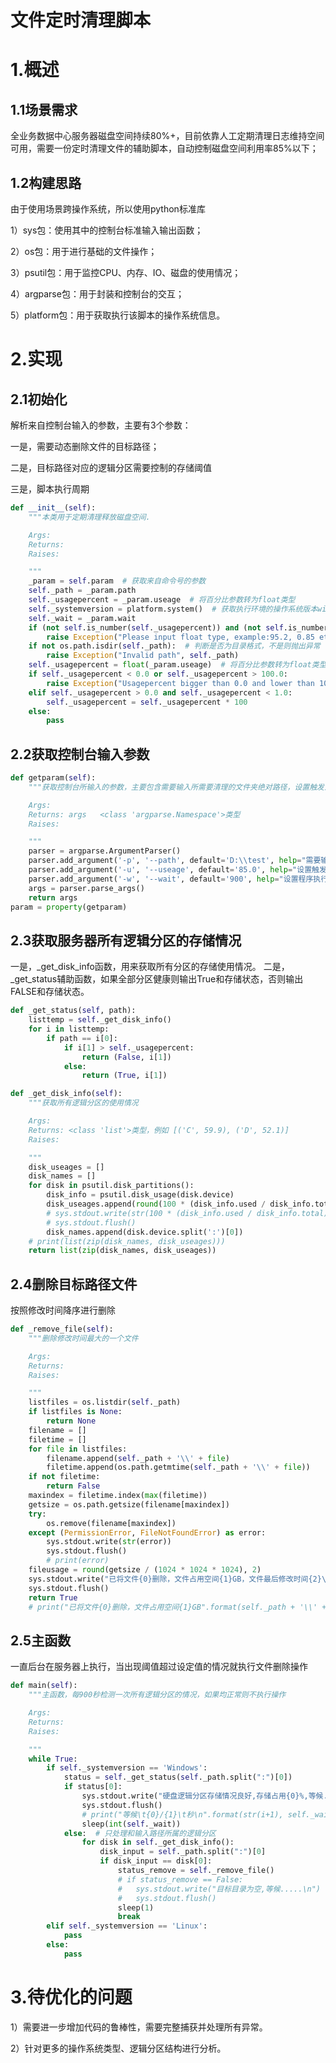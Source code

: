 # 文件定时清理脚本

# 1.概述
## 1.1场景需求
全业务数据中心服务器磁盘空间持续80%+，目前依靠人工定期清理日志维持空间可用，需要一份定时清理文件的辅助脚本，自动控制磁盘空间利用率85%以下；
## 1.2构建思路
由于使用场景跨操作系统，所以使用python标准库

1）sys包：使用其中的控制台标准输入输出函数；

2）os包：用于进行基础的文件操作；

3）psutil包：用于监控CPU、内存、IO、磁盘的使用情况；

4）argparse包：用于封装和控制台的交互；

5）platform包：用于获取执行该脚本的操作系统信息。


# 2.实现
## 2.1初始化
解析来自控制台输入的参数，主要有3个参数：

一是，需要动态删除文件的目标路径；

二是，目标路径对应的逻辑分区需要控制的存储阈值

三是，脚本执行周期

```python
def __init__(self):
	"""本类用于定期清理释放磁盘空间.

	Args:
	Returns:
	Raises:

	"""
	_param = self.param  # 获取来自命令号的参数
	self._path = _param.path
	self._usagepercent = _param.useage  # 将百分比参数转为float类型
	self._systemversion = platform.system()  # 获取执行环境的操作系统版本windows/linux
	self._wait = _param.wait
	if (not self.is_number(self._usagepercent)) and (not self.is_number(self._wait)):  # 判断输入百分比及实践是否为合法数字
		raise Exception("Please input float type, example:95.2, 0.85 etc.", self._usagepercent)
	if not os.path.isdir(self._path):  # 判断是否为目录格式，不是则抛出异常
		raise Exception("Invalid path", self._path)
	self._usagepercent = float(_param.useage)  # 将百分比参数转为float类型
	if self._usagepercent < 0.0 or self._usagepercent > 100.0:
		raise Exception("Usagepercent bigger than 0.0 and lower than 100", self._usagepercent)
	elif self._usagepercent > 0.0 and self._usagepercent < 1.0:
		self._usagepercent = self._usagepercent * 100
	else:
		pass
```
## 2.2获取控制台输入参数

```python
def getparam(self):
	"""获取控制台所输入的参数，主要包含需要输入所需要清理的文件夹绝对路径，设置触发清理程序的磁盘占用百分比等信息.

	Args:
	Returns: args	<class 'argparse.Namespace'>类型
	Raises:

	"""
	parser = argparse.ArgumentParser()
	parser.add_argument('-p', '--path', default='D:\\test', help="需要输入所需要清理的文件夹绝对路径", required=True)
	parser.add_argument('-u', '--useage', default='85.0', help="设置触发清理程序的磁盘占用百分比", required=True)
	parser.add_argument('-w', '--wait', default='900', help="设置程序执行周期", required=True)
	args = parser.parse_args()
	return args
param = property(getparam)
```
## 2.3获取服务器所有逻辑分区的存储情况
一是，_get_disk_info函数，用来获取所有分区的存储使用情况。
二是，_get_status辅助函数，如果全部分区健康则输出True和存储状态，否则输出FALSE和存储状态。
```python
def _get_status(self, path):
	listtemp = self._get_disk_info()
	for i in listtemp:
		if path == i[0]:
			if i[1] > self._usagepercent:
				return (False, i[1])
			else:
				return (True, i[1])

def _get_disk_info(self):
	"""获取所有逻辑分区的使用情况

	Args:
	Returns: <class 'list'>类型，例如 [('C', 59.9), ('D', 52.1)]
	Raises:

	"""
	disk_useages = []
	disk_names = []
	for disk in psutil.disk_partitions():
		disk_info = psutil.disk_usage(disk.device)
		disk_useages.append(round(100 * (disk_info.used / disk_info.total), 3))
		# sys.stdout.write(str(100 * (disk_info.used / disk_info.total)))
		# sys.stdout.flush()
		disk_names.append(disk.device.split(':')[0])
	# print(list(zip(disk_names, disk_useages)))
	return list(zip(disk_names, disk_useages))
```
## 2.4删除目标路径文件
按照修改时间降序进行删除

```python
def _remove_file(self):
	"""删除修改时间最大的一个文件

	Args:
	Returns:
	Raises:

	"""
	listfiles = os.listdir(self._path)
	if listfiles is None:
		return None
	filename = []
	filetime = []
	for file in listfiles:
		filename.append(self._path + '\\' + file)
		filetime.append(os.path.getmtime(self._path + '\\' + file))
	if not filetime:
		return False
	maxindex = filetime.index(max(filetime))
	getsize = os.path.getsize(filename[maxindex])
	try:
		os.remove(filename[maxindex])
	except (PermissionError, FileNotFoundError) as error:
		sys.stdout.write(str(error))
		sys.stdout.flush()
		# print(error)
	fileusage = round(getsize / (1024 * 1024 * 1024), 2)
	sys.stdout.write("已将文件{0}删除，文件占用空间{1}GB，文件最后修改时间{2}\n".format(filename[maxindex], fileusage, ctime(filetime[maxindex])))
	sys.stdout.flush()
	return True
	# print("已将文件{0}删除，文件占用空间{1}GB".format(self._path + '\\' + filename[maxindex], fileusage))

```
## 2.5主函数
一直后台在服务器上执行，当出现阈值超过设定值的情况就执行文件删除操作
```python
def main(self):
	"""主函数，每900秒检测一次所有逻辑分区的情况，如果均正常则不执行操作

	Args:
	Returns:
	Raises:

	"""
	while True:
		if self._systemversion == 'Windows':
			status = self._get_status(self._path.split(":")[0])
			if status[0]:
				sys.stdout.write("硬盘逻辑分区存储情况良好,存储占用{0}%,等候.....\n".format(str(status[1])))
				sys.stdout.flush()
				# print("等候\t{0}/{1}\t秒\n".format(str(i+1), self._wait))
				sleep(int(self._wait))
			else:  # 只处理和输入路径所属的逻辑分区
				for disk in self._get_disk_info():
					disk_input = self._path.split(":")[0]
					if disk_input == disk[0]:
						status_remove = self._remove_file()
						# if status_remove == False:
						# 	sys.stdout.write("目标目录为空,等候.....\n")
						# 	sys.stdout.flush()
						sleep(1)
						break
		elif self._systemversion == 'Linux':
			pass
		else:
			pass
```

# 3.待优化的问题

1）需要进一步增加代码的鲁棒性，需要完整捕获并处理所有异常。

2）针对更多的操作系统类型、逻辑分区结构进行分析。
